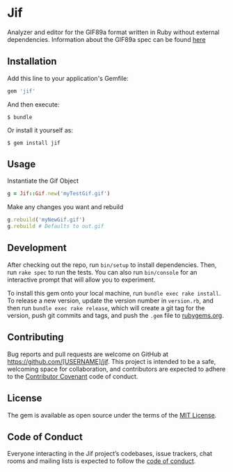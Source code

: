 # Jif

Analyzer and editor for the GIF89a format written in Ruby without external dependencies. Information about the GIF89a spec can be found [here](https://www.w3.org/Graphics/GIF/spec-gif89a.txt)

## Installation

Add this line to your application's Gemfile:

```ruby
gem 'jif'
```

And then execute:

    $ bundle

Or install it yourself as:

    $ gem install jif

## Usage

Instantiate the Gif Object

```ruby
g = Jif::Gif.new('myTestGif.gif')
```

Make any changes you want and rebuild

```ruby
g.rebuild('myNewGif.gif')
g.rebuild # Defaults to out.gif
```

## Development

After checking out the repo, run `bin/setup` to install dependencies. Then, run `rake spec` to run the tests. You can also run `bin/console` for an interactive prompt that will allow you to experiment.

To install this gem onto your local machine, run `bundle exec rake install`. To release a new version, update the version number in `version.rb`, and then run `bundle exec rake release`, which will create a git tag for the version, push git commits and tags, and push the `.gem` file to [rubygems.org](https://rubygems.org).

## Contributing

Bug reports and pull requests are welcome on GitHub at https://github.com/[USERNAME]/jif. This project is intended to be a safe, welcoming space for collaboration, and contributors are expected to adhere to the [Contributor Covenant](http://contributor-covenant.org) code of conduct.

## License

The gem is available as open source under the terms of the [MIT License](http://opensource.org/licenses/MIT).

## Code of Conduct

Everyone interacting in the Jif project’s codebases, issue trackers, chat rooms and mailing lists is expected to follow the [code of conduct](https://github.com/[USERNAME]/jif/blob/master/CODE_OF_CONDUCT.md).
